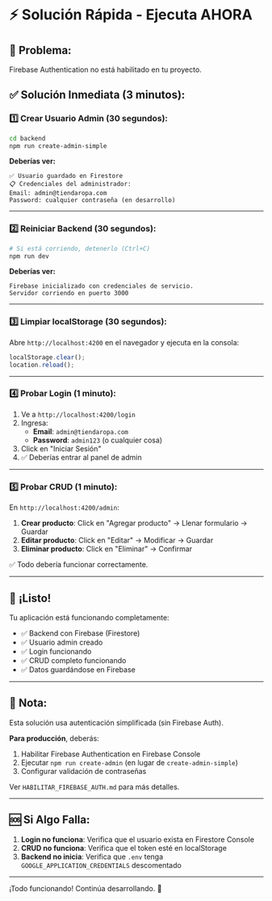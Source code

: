 # ⚡ Solución Rápida - Ejecuta AHORA

## 🎯 Problema:

Firebase Authentication no está habilitado en tu proyecto.

## ✅ Solución Inmediata (3 minutos):

### 1️⃣ Crear Usuario Admin (30 segundos):

```bash
cd backend
npm run create-admin-simple
```

**Deberías ver:**
```
✅ Usuario guardado en Firestore
📋 Credenciales del administrador:
Email: admin@tiendaropa.com
Password: cualquier contraseña (en desarrollo)
```

---

### 2️⃣ Reiniciar Backend (30 segundos):

```bash
# Si está corriendo, detenerlo (Ctrl+C)
npm run dev
```

**Deberías ver:**
```
Firebase inicializado con credenciales de servicio.
Servidor corriendo en puerto 3000
```

---

### 3️⃣ Limpiar localStorage (30 segundos):

Abre `http://localhost:4200` en el navegador y ejecuta en la consola:

```javascript
localStorage.clear();
location.reload();
```

---

### 4️⃣ Probar Login (1 minuto):

1. Ve a `http://localhost:4200/login`
2. Ingresa:
   - **Email**: `admin@tiendaropa.com`
   - **Password**: `admin123` (o cualquier cosa)
3. Click en "Iniciar Sesión"
4. ✅ Deberías entrar al panel de admin

---

### 5️⃣ Probar CRUD (1 minuto):

En `http://localhost:4200/admin`:

1. **Crear producto**: Click en "Agregar producto" → Llenar formulario → Guardar
2. **Editar producto**: Click en "Editar" → Modificar → Guardar
3. **Eliminar producto**: Click en "Eliminar" → Confirmar

✅ Todo debería funcionar correctamente.

---

## 🎉 ¡Listo!

Tu aplicación está funcionando completamente:
- ✅ Backend con Firebase (Firestore)
- ✅ Usuario admin creado
- ✅ Login funcionando
- ✅ CRUD completo funcionando
- ✅ Datos guardándose en Firebase

---

## 📝 Nota:

Esta solución usa autenticación simplificada (sin Firebase Auth).

**Para producción**, deberás:
1. Habilitar Firebase Authentication en Firebase Console
2. Ejecutar `npm run create-admin` (en lugar de `create-admin-simple`)
3. Configurar validación de contraseñas

Ver `HABILITAR_FIREBASE_AUTH.md` para más detalles.

---

## 🆘 Si Algo Falla:

1. **Login no funciona**: Verifica que el usuario exista en Firestore Console
2. **CRUD no funciona**: Verifica que el token esté en localStorage
3. **Backend no inicia**: Verifica que `.env` tenga `GOOGLE_APPLICATION_CREDENTIALS` descomentado

---

¡Todo funcionando! Continúa desarrollando. 🚀
